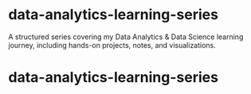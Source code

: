 # data-analytics-learning-series
A structured series covering my Data Analytics &amp; Data Science learning journey, including hands-on projects, notes, and visualizations.
# data-analytics-learning-series
